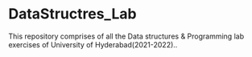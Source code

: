 # DataStructres_Lab
This repository comprises of all the Data structures &amp; Programming lab exercises of University of Hyderabad(2021-2022)..
